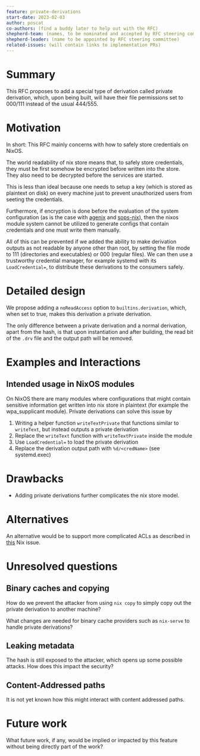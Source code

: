 ```yaml
---
feature: private-derivations
start-date: 2023-02-03
author: poscat
co-authors: (find a buddy later to help out with the RFC)
shepherd-team: (names, to be nominated and accepted by RFC steering committee)
shepherd-leader: (name to be appointed by RFC steering committee)
related-issues: (will contain links to implementation PRs)
---
```


# Summary
[summary]: #summary

This RFC proposes to add a special type of derivation called private derivation, which, upon being built, will have their file permissions set to 000/111 instead of the usual 444/555.

# Motivation
[motivation]: #motivation

In short: This RFC mainly concerns with how to safely store credentials on NixOS.

The world readability of nix store means that, to safely store credentials, they must be first somehow be encrypted before written into the store. They also need to be decrypted before the services are started.

This is less than ideal because one needs to setup a key (which is stored as plaintext on disk) on every machine just to prevent unauthorized users from seeting the credentials.

Furthermore, if encryption is done before the evaluation of the system configuration (as is the case with [agenix](https://github.com/ryantm/agenix) and [sops-nix](https://github.com/Mic92/sops-nix)), then the nixos module system cannot be utilized to generate configs that contain credentials and one must write them manually.

All of this can be prevented if we added the ability to make derivation outputs as not readable by anyone other than root, by setting the file mode to 111 (directories and executables) or 000 (regular files). We can then use a trustworthy credential manager, for example systemd with its `LoadCredential=`, to distribute these derivations to the consumers safely.

# Detailed design
[design]: #detailed-design

We propose adding a `noReadAccess` option to `builtins.derivation`, which, when set to true, makes this derivation a private derivation.

The only difference between a private derivation and a normal derivation, apart
from the hash, is that upon instantiation and after building, the read bit of
the `.drv` file and the output path will be removed.

# Examples and Interactions
[examples-and-interactions]: #examples-and-interactions

## Intended usage in NixOS modules
On NixOS there are many modules where configurations that might contain sensitive
information get written into nix store in plaintext (for example the wpa_supplicant module). Private derivations can solve this issue by

1. Writing a helper function `writeTextPrivate` that functions similar to
`writeText`, but instead outputs a private derivation
2. Replace the `writeText` function with `writeTextPrivate` inside the module
3. Use `LoadCredential=` to load the private derivation
4. Replace the derivation output path with `%d/<credName>` (see systemd.exec)

# Drawbacks
[drawbacks]: #drawbacks

- Adding private derivations further complicates the nix store model.

# Alternatives
[alternatives]: #alternatives

An alternative would be to support more complicated ACLs as described in [this](https://github.com/NixOS/nix/issues/8) Nix issue.

# Unresolved questions
[unresolved]: #unresolved-questions

## Binary caches and copying
How do we prevent the attacker from using `nix copy` to simply copy out the
private derivation to another machine?

What changes are needed for binary cache providers such as `nix-serve` to handle
private derivations?

## Leaking metadata
The hash is still exposed to the attacker, which opens up some possible attacks.
How does this impact the security?

## Content-Addressed paths
It is not yet known how this might interact with content addressed paths.

# Future work
[future]: #future-work

What future work, if any, would be implied or impacted by this feature
without being directly part of the work?
